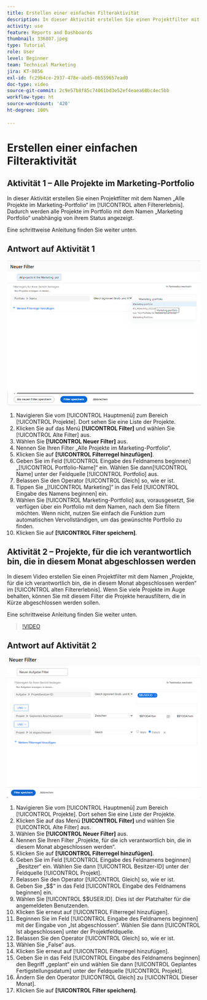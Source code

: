 ```yaml
---
title: Erstellen einer einfachen Filteraktivität
description: In dieser Aktivität erstellen Sie einen Projektfilter mit dem Namen „Eigene Projekte, die diesen Monat abzuschließen sind“.
activity: use
feature: Reports and Dashboards
thumbnail: 336807.jpeg
type: Tutorial
role: User
level: Beginner
team: Technical Marketing
jira: KT-8856
exl-id: fc29b4ce-2937-478e-abd5-0b559657ead0
doc-type: video
source-git-commit: 2c9e57b8f85c74061bd3e52ef4eaea60bc4ec5bb
workflow-type: ht
source-wordcount: '420'
ht-degree: 100%

---
```


# Erstellen einer einfachen Filteraktivität


## Aktivität 1 – Alle Projekte im Marketing-Portfolio

In dieser Aktivität erstellen Sie einen Projektfilter mit dem Namen „Alle Projekte im Marketing-Portfolio“ im [!UICONTROL alten Filtererlebnis]. Dadurch werden alle Projekte im Portfolio mit dem Namen „Marketing Portfolio“ unabhängig von ihrem Status angezeigt.

Eine schrittweise Anleitung finden Sie weiter unten.

## Antwort auf Aktivität 1

![Ein Screenshot des Bildschirms zum Erstellen eines neuen Filters](assets/basic-filter-activity-1.png)

1. Navigieren Sie vom [!UICONTROL Hauptmenü] zum Bereich [!UICONTROL Projekte]. Dort sehen Sie eine Liste der Projekte.
1. Klicken Sie auf das Menü **[!UICONTROL Filter]** und wählen Sie [!UICONTROL Alte Filter] aus.
1. Wählen Sie **[!UICONTROL Neuer Filter]** aus.
1. Nennen Sie Ihren Filter „Alle Projekte im Marketing-Portfolio“.
1. Klicken Sie auf **[!UICONTROL Filterregel hinzufügen]**.
1. Geben Sie im Feld [!UICONTROL Eingabe des Feldnamens beginnen] „[!UICONTROL Portfolio-Name]“ ein. Wählen Sie dann[!UICONTROL Name] unter der Feldquelle [!UICONTROL Portfolio] aus.
1. Belassen Sie den Operator [!UICONTROL Gleich] so, wie er ist.
1. Tippen Sie „[!UICONTROL Marketing]“ in das Feld [!UICONTROL Eingabe des Namens beginnen] ein.
1. Wählen Sie [!UICONTROL Marketing-Portfolio] aus, vorausgesetzt, Sie verfügen über ein Portfolio mit dem Namen, nach dem Sie filtern möchten. Wenn nicht, nutzen Sie einfach die Funktion zum automatischen Vervollständigen, um das gewünschte Portfolio zu finden.
1. Klicken Sie auf **[!UICONTROL Filter speichern]**.

## Aktivität 2 – Projekte, für die ich verantwortlich bin, die in diesem Monat abgeschlossen werden

In diesem Video erstellen Sie einen Projektfilter mit dem Namen „Projekte, für die ich verantwortlich bin, die in diesem Monat abgeschlossen werden“ im [!UICONTROL alten Filtererlebnis]. Wenn Sie viele Projekte im Auge behalten, können Sie mit diesem Filter die Projekte herausfiltern, die in Kürze abgeschlossen werden sollen.

Eine schrittweise Anleitung finden Sie weiter unten.

>[!VIDEO](https://video.tv.adobe.com/v/3443388/?quality=12&learn=on&enablevpops&captions=ger)

## Antwort auf Aktivität 2

![Ein Screenshot des Bildschirms zum Erstellen eines neuen Filters](assets/basic-filter-activity-updated-6-15-21.png)

1. Navigieren Sie vom [!UICONTROL Hauptmenü] zum Bereich [!UICONTROL Projekte]. Dort sehen Sie eine Liste der Projekte.
1. Klicken Sie auf das Menü **[!UICONTROL Filter]** und wählen Sie [!UICONTROL Alte Filter] aus.
1. Wählen Sie **[!UICONTROL Neuer Filter]** aus.
1. Nennen Sie Ihren Filter „Projekte, für die ich verantwortlich bin, die in diesem Monat abgeschlossen werden“.
1. Klicken Sie auf **[!UICONTROL Filterregel hinzufügen]**.
1. Geben Sie im Feld [!UICONTROL Eingabe des Feldnamens beginnen] „Besitzer“ ein. Wählen Sie dann [!UICONTROL Besitzer-ID] unter der Feldquelle [!UICONTROL Projekt].
1. Belassen Sie den Operator [!UICONTROL Gleich] so, wie er ist.
1. Geben Sie „$$“ in das Feld [!UICONTROL Eingabe des Feldnamens beginnen] ein.
1. Wählen Sie [!UICONTROL $$USER.ID]. Dies ist der Platzhalter für die angemeldeten Benutzenden.
1. Klicken Sie erneut auf [!UICONTROL Filterregel hinzufügen].
1. Beginnen Sie im Feld [!UICONTROL Eingabe des Feldnamens beginnen] mit der Eingabe von „Ist abgeschlossen“. Wählen Sie dann [!UICONTROL Ist abgeschlossen] unter der Projektfeldquelle.
1. Belassen Sie den Operator [!UICONTROL Gleich] so, wie er ist.
1. Wählen Sie „False“ aus.
1. Klicken Sie erneut auf [!UICONTROL Filterregel hinzufügen].
1. Geben Sie in das Feld [!UICONTROL Eingabe des Feldnamens beginnen] den Begriff „geplant“ ein und wählen Sie dann [!UICONTROL Geplantes Fertigstellungsdatum] unter der Feldquelle [!UICONTROL Projekt].
1. Ändern Sie den Operator [!UICONTROL Gleich] zu [!UICONTROL Dieser Monat].
1. Klicken Sie auf **[!UICONTROL Filter speichern]**.
